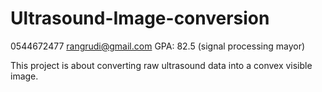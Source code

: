 # Ultrasound-Image-conversion


0544672477 
rangrudi@gmail.com
GPA: 82.5 (signal processing mayor)

This project is about converting raw ultrasound data into a convex visible image. 
